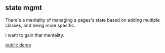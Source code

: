 ## state mgmt

There's a mentality of managing a pages's state based on adding multiple classes, and being more specific.

I want to gain that mentality.

[public demo](http://woodall.github.io/fakefarm/state_mgmt/index.html)
